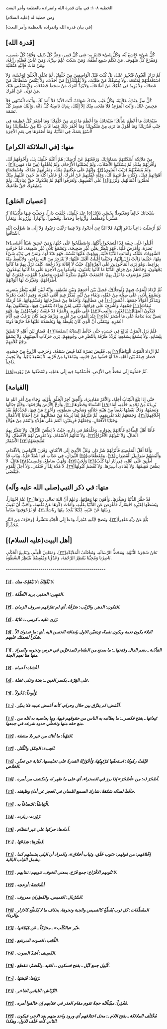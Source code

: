   الخطبة  ١٠٨: في بيان قدرة الله وانفراده بالعظمة وأمر البعث	

ومن خطبة له (عليه السلام)

[في بيان قدرة الله وانفراده بالعظمة وأمر البعث]

## [قدرة الله]

كُلُّ شَيْء خَاشِعٌ لَهُ، وَكُلُّ شَيْء قَائِمٌ بِهِ: غِنى  كُلِّ فَقِير، وَعِزُّ كُلِّ ذَلِيل، وَقُوَّةُ كُلِّ ضَعِيف، وَمَفْزَعُ  كُلِّ مَلْهُوف، مَنْ تَكَلَّمَ سَمِعَ نُطْقَهُ، وَمَنْ سَكَتَ عَلِمَ  سِرَّهُ، وَمَنْ عَاشَ فَعَلَيْهِ رِزْقُهُ، وَمَنْ مَاتَ فَإِلَيْهِ  مُنْقَلَبُهُ.

لَمْ تَرَكَ الْعُيُونُ فَتُخْبِرَ عَنْكَ، بَلْ كُنْتَ  قَبْلَ الْوَاصِفِينَ مِنْ خَلْقِكَ، لَمْ تَخُلُقِ الْخَلْقَ لِوَحْشَة،  وَلاَ اسْتَعْمَلْتَهُمْ لِمَنْفَعَة، وَلاَ يَسْبِقُكَ مَنْ طلَبْتَ،  وَلاَ يُفْلِتُكَ[[١\]](https://arabic.balaghah.net/node/559#_ftn1) مَنْ أَخَذْتَ، وَلاَ يَنْقُصُ سُلْطَانَكَ مَنْ عَصَاكَ، وَلاَ يَزِيدُ  في مُلْكِكَ مَنْ أَطَاعَكَ، وَلاَيَرُدُّ أَمْرَكَ مَنْ سَخِطَ قَضَاءَكَ، وَلاَيَسْتَغْنِي عَنْكَ مَنْ تَوَلَّى عَنْ أَمْرِكَ.

كُلُّ سِرٍّ عِنْدَكَ عَلاَنِيَةٌ، وَكُلُّ غَيْب عِنْدَكَ  شَهَادَةٌ. أَنْتَ الاَْبَدُ فَلاَ أَمَدَ لَكَ، وَأَنْتَ الْمُنْتَهَى  فَلاَ مَحِيصَ عَنْكَ، وَأَنْتَ الْمَوْعِدُ فَلاَ مَنْجَى مِنْكَ إلاَّ  إِلَيْكَ، بِيَدِكَ نَاصِيَةُ كُلِّ دَابَّة، وَإِلَيْكَ مَصِيرُ كُلِّ  نَسَمَة.

سُبْحَانَكَ مَا أَعْظَمَ شَأْنَكَ! سُبْحَانَكَ مَا أَعْظَمَ مَا نَرَى مِنْ خَلْقِكَ! وَمَا أصْغَرَ كُلَّ عَظِيمَة فِي جَنْبِ  قُدْرَتِكَ! وَمَا أَهْوَلَ مَا نَرَى مِنْ مَلَكُوتِكَ! وَمَا أَحْقَرَ  ذلِكَ فِيَما غَابَ عَنَّا مِنْ سُلْطَانِكَ! وَمَا أَسْبَغَ نِعَمَكَ فِي  الدُّنْيَا، وَمَا أَصْغَرَهَا فِي نِعَمِ الاْخِرَةِ!

## منها: [في الملائكة الكرام]

مِنْ مَلاَئِكَة أَسْكَنْتَهُمْ سَمَاوَاتِكَ، وَرَفَعْتَهُمْ عَنْ أَرْضِكَ; هُمْ أَعْلَمُ خَلْقِكَ بِكَ، وَأَخْوَفُهُمْ لَكَ،  وَأَقْرَبُهُمْ مِنْكَ; لَمْ يَسْكُنُوا الاَْصْلاَبَ، وَلَمْ يُضَمَّنُوا  الاَْرْحَامَ، وَلَمْ يُخْلَقُوا (مِنْ مَاء مَهين)[[٢\]](https://arabic.balaghah.net/node/559#_ftn2) ، وَلَمْ يَتَشَعَّبْهُمْ (رَيْبَ الْمَنُونِ)[[٣\]](https://arabic.balaghah.net/node/559#_ftn3); وَإِنَّهُمْ عَلَى مَكَانِهمْ مِنْكَ، وَمَنْزِلَتِهِمْ عِنْدَكَ،  وَاسْتِجْمَاعِ أَهْوَائِهِمْ فِيكَ، وَكَثْرَةِ طَاعَتِهِمْ لَكَ،  وَقِلَّةِ غَفْلَتِهِمْ عَنْ أَمْرِكَ، لَوْ عَايَنُوا كُنْهَ مَا خَفِيَ  عَلَيْهِمْ مِنْكَ لَحَقَّرُوا أَعْمَالَهُمْ، وَلَزَرَوْا[[٤\]](https://arabic.balaghah.net/node/559#_ftn4) عَلَى أَنْفُسِهِمْ، وَلَعَرَفُوا أَنَّهُمْ لَمْ يَعْبُدُوكَ حَقَّ عِبَادَتِكَ، وَلَمْ يُطِيعُوكَ حَقَّ طَاعَتِكَ.

## [عصيان الخلق]

سُبْحَانَكَ خَالِقاً وَمَعْبُوداً! بِحُسْنِ بَلاَئِكَ[[٥\]](https://arabic.balaghah.net/node/559#_ftn5) عِنْدَ خَلْقِكَ، خَلَقْتَ دَاراً، وَجَعَلْتَ فِيهَا مَأْدُبـَةً[[٦\]](https://arabic.balaghah.net/node/559#_ftn6): مَشْرَباً وَمَطْعَماً، وَأَزْوَاجاً وَخَدَماً، وَقُصُوراً، وَأَنْهَاراً، وَزُرُوعاً، وَثِمَاراً.

ثُمَّ أَرْسَلْتَ دَاعِياً يَدْعُو إِلَيْهَا، فَلاَ  الدَّاعِيَ أَجَابُوا، وَلاَ فِيَما رَغَّبْتَ رَغِبُوا، وَلاَ إِلَى مَا  شَوَّقْتَ إِلَيْهِ اشْتَاقُوا.

أَقْبَلُوا عَلَى جِيفَة قَدْ افْتَضَحُوا بِأَكْلِهَا، وَاصْطَلَحُوا عَلَى حُبِّهَا، وَمَنْ عَشِقَ شَيْئاً أَعْشَى[[٧\]](https://arabic.balaghah.net/node/559#_ftn7) بَصَرَهُ، وَأَمْرَضَ قَلْبَهُ، فَهُوَ يَنْظُرُ بِعَيْن غَيْرِ صَحِيحَة، وَيَسْمَعُ بَأُذُن غَيْرِ سَمِيعَة، قَدْ خَرَقَتِ الشَّهَوَاتُ  عَقْلَهُ، وَأَمَاتَتِ الدُّنْيَا قَلْبَهُ، وَوَلِهَتْ عَلَيْهَا  نَفْسُهُ، فَهُوَ عَبْدٌ لَهَا، وَلِمَنْ فِي يَدَيْهِ شَيْءٌ مِنْهَا،  حَيْثُـمَا زَالَتْ زَالَ إِلَيْهَا، وَحَيْثُما أَقْبَلَتْ أَقْبَلَ  عَلَيْهَا; لاَ يَنْزَجِرُ مِنَ اللهِ بِزَاجِر، وَلاَيَتَّعِظُ مِنْهُ  بِوَاعِظ، وَهُوَ يَرَى الْمَأْخُوذِينَ عَلَى الْغِرَّةِ[[٨\]](https://arabic.balaghah.net/node/559#_ftn8)، حَيْثُ لاَ إِقَالَةَ وَلاَ رَجْعَةَ، كَيْفَ نَزَلَ بِهمْ مَا كَانُوا  يَجْهَلُونَ، وَجَاءَهُمْ مِنْ فِرَاقِ الدُّنْيَا مَا كَانُوا  يَأْمَنُونَ، وَقَدِمُوا مِنَ الاْخِرَةِ عَلَى مَا كَانُوا يُوعَدُونَ.  فَغَيْرُ مَوْصُوف مَا نَزَلَ بِهمْ: اجْتَمَعَتْ عَلَيْهِمْ سَكْرَةُ  الْمَوْتِ وَحَسْرَةُ الْفَوْتِ، فَفَتَرَتْ لَهَا أَطْرَافُهُمْ،  وَتَغَيَّرَتْ لَهَا أَلْوَانُهُمْ.

ثُمَّ ازْدَادَ الْمَوْتُ فِيهِمْ وُلُوجاً[[٩\]](https://arabic.balaghah.net/node/559#_ftn9)، فَحِيلَ بَيْنَ أَحَدِهِمْ وَبَيْنَ مَنْطِقِهِ، وَإِنَّهُ لَبَيْنَ  أَهْلِهِ يَنْظُرُ بِبَصَرِهِ، وَيَسْمَعُ بِأُذُنِهِ، عَلَى صِحَّة مِنْ  عَقْلِهِ، وَبَقَاء مِنْ لُبِّهِ، يُفَكِّرُ فِيمَ أَفْنَى عُمْرَهُ،  وَفِيمَ أَذْهَبَ دَهْرَهُ! وَيَتَذَكَّرُ أَمْوَالاً جَمَعَهَا، أَغْمَضَ[[١٠\]](https://arabic.balaghah.net/node/559#_ftn10) فِي مَطَالِبِهَا، وَأَخَذَهَا مِنْ مُصَرَّحَاتِهَا وَمُشْتَبِهَاتِهَا، قَدْ لَزِمَتْهُ تَبِعَاتُ[[١١\]](https://arabic.balaghah.net/node/559#_ftn11) جَمْعِهَا، وَأَشْرَفَ عَلَى فِرَاقِهَا، تَبْقَى لِمَنْ وَرَاءَهُ  يَنْعَمُونَ فِيهَا، وَيَتَمَتَّعُونَ بِهَا، فَيَكُونُ الْمَهْنَأُ[[١٢\]](https://arabic.balaghah.net/node/559#_ftn12) لِغَيْرِهِ، وَالْعِبءُ[[١٣\]](https://arabic.balaghah.net/node/559#_ftn13) عَلَى ظَهْرِهِ. وَالْمَرْءُ قَدْ غَلِقَتْ رُهُونُهُ[[١٤\]](https://arabic.balaghah.net/node/559#_ftn14) بِهَا، فَهُوَ يَعَضُّ يَدَهُ نَدَامَةً عَلَى مَا أَصْحَرَ لَهُ[[١٥\]](https://arabic.balaghah.net/node/559#_ftn15) عِنْدَ الْمَوْتِ مِنْ أَمْرِهِ، وَيَزْهَدُ فِيَما كَانَ يَرْغَبُ فِيهِ  أَيَّامَ عُمُرِهِ، وَيَتَمَنَّى أَنَّ الَّذِي كَانَ يَغْبِطُهُ بِهَا  وَيَحْسُدُهُ عَلَيْهَا قَدْ حَازَهَا دُونَهُ!

فَلَمْ يَزَلِ الْمَوْتُ يُبَالِغُ فِي جَسَدِهِ حَتَّى خَالَطَ [لِسَانُهُ ]سَمْعَهُ[[١٦\]](https://arabic.balaghah.net/node/559#_ftn16)، فَصَارَ بَيْنَ أَهْلِهِ لاَ يَنْطِقُ بِلِسَانِهِ، وَلاَ يَسْمَعُ  بِسَمْعِهِ: يُرَدِّدُ طَرْفَهُ بِالنَّظَرِ في وجُوهِهِمْ، يَرَى  حَرَكَاتِ أَلْسِنَتِهِمْ، وَلاَ يَسْمَعُ رَجْعَ كَلاَمِهِمْ.

ثُمَّ ازْدَادَ الْمَوْتُ الْتِيَاطاً[[١٧\]](https://arabic.balaghah.net/node/559#_ftn17) بِهِ، فَقُبِضَ بَصَرُهُ كَمَا قُبِضَ سَمْعُهُ، وَخَرَجَتِ الرُّوحُ مِنْ جَسَدِهِ، فَصَارَ جِيفَةً بَيْنَ أَهْلِهِ، قَدْ أوْ حَشُوا مِنْ  جَانِبِهِ، وَتَبَاعَدُوا مِنْ قُرْبِهِ. لاَ يُسْعِدُ بَاكِياً، وَلاَ  يُجِيبُ دَاعِياً.

ثُمَّ حَمَلُوهُ إِلَى مَخَطٍّ فِي الاَْرْضِ، فَأَسْلَمُوهُ فِيهِ إِلَى عَمَلِهِ، وَانْقَطَعُوا عَنْ زَوْرَتِهِ[[١٨\]](https://arabic.balaghah.net/node/559#_ftn18).

## [القيامة]

حَتَّى إِذَا بَلَغَ الْكِتَابُ أَجَلَهُ، وَالاَْمْرُ  مَقَادِيرَهُ، وَأُلْحِقَ آخِرُ الْخَلْقِ بِأَوَّلِهِ، وَجَاءَ مِنْ  أَمْرِ اللهِ مَا يُرِيدُهُ مِنْ تَجْدِيدِ خَلْقِهِ، أَمَادَ[[١٩\]](https://arabic.balaghah.net/node/559#_ftn19) السَّماءَ وَفَطَرَهَا[[٢٠\]](https://arabic.balaghah.net/node/559#_ftn20)، وَأَرَجَّ الاَْرْضَ وَأَرْجَفَهَا، وَقَلَعَ جِبَالَها وَنَسَفَهَا،  وَدَكَّ بَعْضُهَا بَعْضاً مِنْ هَيْبَةِ جَلاَلَتِهِ وَمَخُوفِ  سَطْوَتِهِ، وَأَخْرَجَ مَنْ فِيهَا، فَجَدَّدَهُمْ بَعْدَ إِخْلاَقِهمْ[[٢١\]](https://arabic.balaghah.net/node/559#_ftn21)، وَجَمَعَهُمْ بَعْدَ تَفْرِيِقِهِم، ثُمَّ مَيَّزَهُمْ لِمَا يُريدُهُ  مَنْ مَسْأَلَتِهِمْ عَنْ [خَفَايَا ]الاَْعْمَالِ وَخَبَايَا  الاَْفْعَالِ، وَجَعَلَهُمْ فَرِيقَيْنِ: أَنْعَمَ عَلَى هؤُلاَءِ  وَانْتَقَمَ مِنْ هؤُلاَءِ.

فَأَمَّا أَهْلُ الطَّاعَةِ فَأَثَابَهُمْ بِجِوَارِهِ،  وَخَلَّدَهُمْ في دَارِهِ، حَيْثُ لاَ يَظْعَنُ النُّزَّالُ، وَلاَ  تَتَغَيَّرُ بِهِمُ الْحَالُ، وَلاَ تَنُوبُهُمُ الاَْفْزَاعُ[[٢٢\]](https://arabic.balaghah.net/node/559#_ftn22)، وَلاَ تَنَالُهُمُ الاَْسْقَامُ، وَلاَ تَعْرِضُ لَهُمُ الاَْخْطَارُ، وَلاَ تُشْخِصُهُمُ[[٢٣\]](https://arabic.balaghah.net/node/559#_ftn23) الاَْسْفَارُ.

وَأَمَّا أَهْلُ الْمَعْصِيَةِ فَأَنْزَلَهُمْ شَرَّ دَار،  وَغَلَّ الاَْيْدِيَ إِلَى الاَْعْنَاقِ، وَقَرَنَ النَّوَاصِيَ  بِالاَْقْدَامِ، وَأَلْبَسَهُمْ سَرَابِيلَ الْقَطِرَانِ[[٢٤\]](https://arabic.balaghah.net/node/559#_ftn24)، وَمُقَطَّعَاتِ[[٢٥\]](https://arabic.balaghah.net/node/559#_ftn25) النِّيرَانِ، فِي عَذَاب قَدِ اشْتَدَّ حَرُّهُ، وَبَاب قَدْ أُطْبِقَ عَلَى أَهْلِهِ، فِي نَار لَهَا كَلَبٌ[[٢٦\]](https://arabic.balaghah.net/node/559#_ftn26) وَلَجَبٌ[[٢٧\]](https://arabic.balaghah.net/node/559#_ftn27)، وَلَهَبٌ سَاطِعٌ، وَقَصِيفٌ[[٢٨\]](https://arabic.balaghah.net/node/559#_ftn28) هَائِلٌ، لاَ يَظْعَنُ مُقِيمُهَا، وَلاَ يُفَادَى أَسِيرُهَا، وَلاَ تُفْصَمُ كُبُولُهَا[[٢٩\]](https://arabic.balaghah.net/node/559#_ftn29). لاَ مُدَّةَ لِلدَّارِ فَتَفْنَى، وَلاَ أَجَلَ لِلْقَوْمِ فَيُقْضَى.

## منها: في ذكر النبي(صلى الله عليه وآله)

قَدْ حَقَّرَ الدُّنْيَا وَصَغَّرَهَا، وَأَهْوَنَ بَهَا وَهَوَّنَهَا، وَعَلِمَ أَنَّ اللهَ تعالى زَوَاهَا[[٣٠\]](https://arabic.balaghah.net/node/559#_ftn30) عَنْهُ اخْتِيَاراً، وَبَسَطَهَا لِغَيْرِهِ احْتِقَاراً، فَأَعْرَضَ عَنِ الدُّنْيَا بِقَلْبِهِ، وَأَمَاتَ ذِكْرَهَا عَنْ نَفْسِهَ، وَأَحَبَّ  أَنْ تَغِيبَ زِينَتُهَا عَنْ عَيْنِهِ، لِكَيْلاَ يَتَّخِذَ مِنْهَا  رِيَاشاً[[٣١\]](https://arabic.balaghah.net/node/559#_ftn31)، أوْ يَرْجُوَفِيهَا مَقَاماً.

بَلَّغَ عَنْ رَبِّهِ مُعْذِراً[[٣٢\]](https://arabic.balaghah.net/node/559#_ftn32)، وَنَصَحَ لاُِمَّتِهِ مُنْذِراً، وَدَعاَ إِلَى الْجَنَّةِ مُبَشِّراً، [وَخَوَّفَ مِنَ النَّارِ مُحَذِّراً].

## [أهل البيت(عليه السلام)]

نَحْنُ شَجَرَةُ النُّبُوَّةِ، وَمَحَطُّ الرِّسَالَةِ، وَمُخْتَلَفُ الْمَلاَئِكَةِ[[٣٣\]](https://arabic.balaghah.net/node/559#_ftn33)، وَمَعَادِنُ الْعِلْمِ، وَيَنَابِيعُ الْحُكْمِ، نَاصِرُنا وَمُحِبُّنَا  يَنْتَظِرُ الرَّحْمَةَ، وَعَدُوُّنا وَمُبْغِضُنَا يَنْتَظِرُ  السَّطْوَةَ.

##### -------------------------------------------------

##### [[١\]](https://arabic.balaghah.net/node/559#_ftnref1) . لا يُفْلِتُكَ: لا يَنْفَلِتُ منك.

##### [[٢\]](https://arabic.balaghah.net/node/559#_ftnref2) . المَهِين: الحقير، يريد النُطْفَة.

##### [[٣\]](https://arabic.balaghah.net/node/559#_ftnref3) . المَنُون: الدهر. والرّيْب: صَرْفُهُ. أي لم تفرّقهم صروف الزمان.

##### [[٤\]](https://arabic.balaghah.net/node/559#_ftnref4) . زَرَى عليه ـ كرمى ـ: عَابَهُ.

##### [[٥\]](https://arabic.balaghah.net/node/559#_ftnref5) . البلاء يكون نعمة ويكون نقمةً، وَيتعيّن الاول بإضافة الحسن اليه. أي: ما عبدوك الاّ شكراً لنعمتك عليهم.

##### [[٦\]](https://arabic.balaghah.net/node/559#_ftnref6) . المَأدُبة ـ بضم الدال وفتحها ـ: ما يصنع من الطعام للمدعوِّين في عرس ونحوه، والمراد منها هنا نعيم الجنة.

##### [[٧\]](https://arabic.balaghah.net/node/559#_ftnref7) . أعْشاه: أعماه.

##### [[٨\]](https://arabic.balaghah.net/node/559#_ftnref8) . على الغِرّة ـ بكسر الغين ـ: بغتة وعلى غفلة.

##### [[٩\]](https://arabic.balaghah.net/node/559#_ftnref9) . وُلُوجاً: دُخُولاً.

##### [[١٠\]](https://arabic.balaghah.net/node/559#_ftnref10) . أغْمَض: لم يفرِّق بين حلال وحرام، كأنه أغمض عينيه فلا يميّز.

##### [[١١\]](https://arabic.balaghah.net/node/559#_ftnref11) . تَبِعاتها ـ بفتح فكسر ـ: ما يطالبه به الناس من حقوقهم فيها، وما يحاسبه به الله من منع حقه منها وتخطّي حدود شرعه في جمعها.

##### [[١٢\]](https://arabic.balaghah.net/node/559#_ftnref12) . المَهْنأ: ما أتاك من خير بلا مشقة.

##### [[١٣\]](https://arabic.balaghah.net/node/559#_ftnref13) . العِبء: الحِمْل والثِّقَل.

##### [[١٤\]](https://arabic.balaghah.net/node/559#_ftnref14) . غَلِقَتْ رهُونُهُ: استحقّها مُرْتَهِنُهَا، وَأعْوَزَتْهُ القدرةُ على تخليصها، كناية عن تعذّر الخلاص.

##### [[١٥\]](https://arabic.balaghah.net/node/559#_ftnref15) . أصْحَرَ له: من «أصْحَرَ» إذا برز في الصحراء، أي على ما ظهر له وانكشف من أمره.

##### [[١٦\]](https://arabic.balaghah.net/node/559#_ftnref16) . خالَطَ لسانُه سَمْعَهُ: شارك السمع اللسان في العجز عن أداءِ وظيفته.

##### [[١٧\]](https://arabic.balaghah.net/node/559#_ftnref17) . الْتِياطاً: التصاقاً به.

##### [[١٨\]](https://arabic.balaghah.net/node/559#_ftnref18) . زَوْرَته: زيارته.

##### [[١٩\]](https://arabic.balaghah.net/node/559#_ftnref19) . أمادها: حركها على غير انتظام.

##### [[٢٠\]](https://arabic.balaghah.net/node/559#_ftnref20) . فَطَرَها: صَدَعَهَا.

##### [[٢١\]](https://arabic.balaghah.net/node/559#_ftnref21) . إخْلاقهم: من قولهم: «ثوب خَلَق، وثياب أخلاق»، والمراد أن البِلى يشملهم كما يشمل الثياب البالية.

##### [[٢٢\]](https://arabic.balaghah.net/node/559#_ftnref22) . لا تَنُوبهم الافْزَاع: جمع فَزَع، بمعنى الخوف. تنوبهم: تنتابهم.

##### [[٢٣\]](https://arabic.balaghah.net/node/559#_ftnref23) . أشْخَصَهُ: أزعجه.

##### [[٢٤\]](https://arabic.balaghah.net/node/559#_ftnref24) . السّرْبال: القميص. والقَطِران معروف.

##### [[٢٥\]](https://arabic.balaghah.net/node/559#_ftnref25) . المقَطّعَات: كل ثوب يُقَطّعُ كالقميص والجبة ونحوها، بخلاف ما لا يُقَطّع كالازار والرداء.

##### [[٢٦\]](https://arabic.balaghah.net/node/559#_ftnref26) . عبّر «بالكَلَب» ـ محرّكاً ـ عَن هَيَجَانها.

##### [[٢٧\]](https://arabic.balaghah.net/node/559#_ftnref27) . اللّجَب: الصوت المرتفع.

##### [[٢٨\]](https://arabic.balaghah.net/node/559#_ftnref28) . القَصِيف: أشدّ الصوت.

##### [[٢٩\]](https://arabic.balaghah.net/node/559#_ftnref29) . كُبُول جمع كَبْل ـ بفتح فسكون ـ: القيد. وتُفْصَمُ: تنقطع.

##### [[٣٠\]](https://arabic.balaghah.net/node/559#_ftnref30) . زَوَاها: قَبَضَهَا.

##### [[٣١\]](https://arabic.balaghah.net/node/559#_ftnref31) . الرِّيَاش: اللباس الفاخر.

##### [[٣٢\]](https://arabic.balaghah.net/node/559#_ftnref32) . مُعْذِراً: مبيّناًلله حجةً تقوم مقام العذر في عقابهم إن خالفوا أمره.

##### [[٣٣\]](https://arabic.balaghah.net/node/559#_ftnref33) . مُخْتَلَف الملائكة ـ بفتح اللام ـ: محل اختلافهم أي ورود واحد منهم بعد الاخر، فيكون الثاني كأنه خَلَف للاول، وهكذا. 
